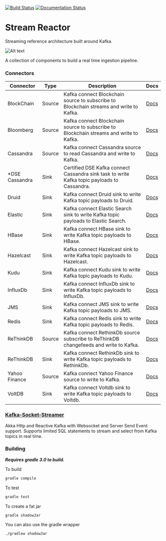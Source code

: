 [![Build Status](https://datamountaineer.ci.landoop.com/buildStatus/icon?job=stream-reactor&style=flat&.png)](https://datamountaineer.ci.landoop.com/job/stream-reactor/)
[![Documentation Status](https://readthedocs.org/projects/streamreactor/badge/?version=latest)](http://docs.datamountaineer.com/en/latest/?badge=latest)

# Stream Reactor
Streaming reference architecture built around Kafka. 

![Alt text](https://datamountaineer.files.wordpress.com/2016/01/stream-reactor-1.jpg?w=1320)

A collection of components to build a real time ingestion pipeline.

### Connectors


|Connector | Type   | Description                                                                            | Docs |
|-----------|--------|----------------------------------------------------------------------------------------|------|
| BlockChain | Source | Kafka connect Blockchain source to subscribe to Blockchain streams and write to Kafka. | [Docs](http://docs.datamountaineer.com/en/latest/blockchain.html)|
| Bloomberg | Source | Kafka connect Blockchain source to subscribe to Blockchain streams and write to Kafka. | [Docs](http://docs.datamountaineer.com/en/latest/bloomberg.html)|
| Cassandra | Source | Kafka connect Cassandra source to read Cassandra and write to Kafka. | [Docs](http://docs.datamountaineer.com/en/latest/cassandra-source.html)|
| *DSE Cassandra | Sink | Certified DSE Kafka connect Cassandra sink task to write Kafka topic payloads to Cassandra. | [Docs](http://docs.datamountaineer.com/en/latest/cassandra-sink.html)|
| Druid | Sink | Kafka connect Druid sink to write Kafka topic payloads to Druid.| [Docs](http://docs.datamountaineer.com/en/latest/druid.html)|
| Elastic | Sink | Kafka connect Elastic Search sink to write Kafka topic payloads to Elastic Search. | [Docs](http://docs.datamountaineer.com/en/latest/elastic.html)|
| HBase | Sink | Kafka connect HBase sink to write Kafka topic payloads to HBase. | [Docs](http://docs.datamountaineer.com/en/latest/hbase.html)
| Hazelcast | Sink | Kafka connect Hazelcast sink to write Kafka topic payloads to Hazelcast. | [Docs](http://docs.datamountaineer.com/en/latest/hazelcast.html) |
| Kudu | Sink | Kafka connect Kudu sink to write Kafka topic payloads to Kudu. | [Docs](http://docs.datamountaineer.com/en/latest/kudu.html) |
| InfluxDb | Sink | Kafka connect InfluxDb sink to write Kafka topic payloads to InfluxDb. | [Docs](http://docs.datamountaineer.com/en/latest/influx.html) |
| JMS | Sink | Kafka connect JMS sink to write Kafka topic payloads to JMS. | [Docs](http://docs.datamountaineer.com/en/latest/jms.html) |
| Redis | Sink | Kafka connect Redis sink to write Kafka topic payloads to Redis. | [Docs](http://docs.datamountaineer.com/en/latest/redis.html) |
| ReThinkDB | Source | Kafka connect RethinkDb source subscribe to ReThinkDB changefeeds and write to Kafka. | [Docs](http://docs.datamountaineer.com/en/latest/rethink_source.html) |
| ReThinkDB | Sink | Kafka connect RethinkDb sink to write Kafka topic payloads to RethinkDb. | [Docs](http://docs.datamountaineer.com/en/latest/rethink.html) |
| Yahoo Finance | Source | Kafka connect Yahoo Finance source to write to Kafka. | [Docs](http://docs.datamountaineer.com/en/latest/yahoo.html) |
| VoltDB | Sink | Kafka connect Voltdb sink to write Kafka topic payloads to Voltdb. | [Docs](http://docs.datamountaineer.com/en/latest/voltdb.html) |


### [Kafka-Socket-Streamer](kafka-socket-streamer/README.md)

Akka Http and Reactive Kafka with Websocket and Server Send Event support.
Supports limited SQL statements to stream and select from Kafka topics in real time.


### Building

***Requires gradle 3.0 to build.***

To build

```bash
gradle compile
```

To test

```bash
gradle test
```

To create a fat jar

```bash
gradle shadowJar
```

You can also use the gradle wrapper

```
./gradlew shadowJar
```
